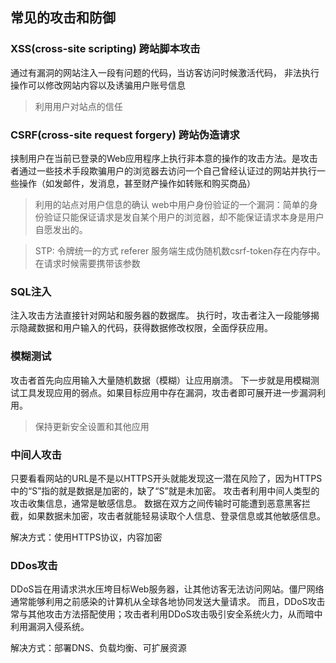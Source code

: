 ## 常见的攻击和防御

### XSS(cross-site scripting) 跨站脚本攻击
通过有漏洞的网站注入一段有问题的代码，当访客访问时候激活代码，
非法执行操作可以修改网站内容以及诱骗用户账号信息

> 利用用户对站点的信任

### CSRF(cross-site request forgery) 跨站伪造请求
挟制用户在当前已登录的Web应用程序上执行非本意的操作的攻击方法。是攻击者通过一些技术手段欺骗用户的浏览器去访问一个自己曾经认证过的网站并执行一些操作（如发邮件，发消息，甚至财产操作如转账和购买商品）

> 利用的站点对用户信息的确认
> web中用户身份验证的一个漏洞：简单的身份验证只能保证请求是发自某个用户的浏览器，却不能保证请求本身是用户自愿发出的。

> STP: 令牌统一的方式
> referer
> 服务端生成伪随机数csrf-token存在内存中。在请求时候需要携带该参数

### SQL注入
注入攻击方法直接针对网站和服务器的数据库。
执行时，攻击者注入一段能够揭示隐藏数据和用户输入的代码，获得数据修改权限，全面俘获应用。



### 模糊测试
攻击者首先向应用输入大量随机数据（模糊）让应用崩溃。
下一步就是用模糊测试工具发现应用的弱点。如果目标应用中存在漏洞，攻击者即可展开进一步漏洞利用。

> 保持更新安全设置和其他应用

### 中间人攻击
只要看看网站的URL是不是以HTTPS开头就能发现这一潜在风险了，因为HTTPS中的“S”指的就是数据是加密的，缺了“S”就是未加密。
攻击者利用中间人类型的攻击收集信息，通常是敏感信息。
数据在双方之间传输时可能遭到恶意黑客拦截，如果数据未加密，攻击者就能轻易读取个人信息、登录信息或其他敏感信息。

解决方式：使用HTTPS协议，内容加密

### DDos攻击
DDoS旨在用请求洪水压垮目标Web服务器，让其他访客无法访问网站。僵尸网络通常能够利用之前感染的计算机从全球各地协同发送大量请求。
而且，DDoS攻击常与其他攻击方法搭配使用；攻击者利用DDoS攻击吸引安全系统火力，从而暗中利用漏洞入侵系统。

解决方式：部署DNS、负载均衡、可扩展资源